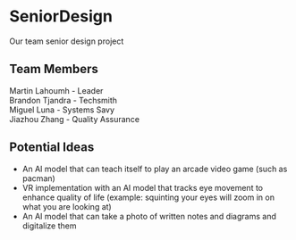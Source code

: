# SeniorDesign
Our team senior design project 
## Team Members
Martin Lahoumh - Leader <br>
Brandon Tjandra - Techsmith <br>
Miguel Luna - Systems Savy <br>
Jiazhou Zhang - Quality Assurance <br>
## Potential Ideas
* An AI model that can teach itself to play an arcade video game (such as pacman)
* VR implementation with an AI model that tracks eye movement to enhance quality of life (example: squinting your eyes will zoom in on what you are looking at)
* An AI model that can take a photo of written notes and diagrams and digitalize them

